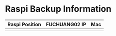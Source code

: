 # Raspi Backup Information

|Raspi Position | FUCHUANG02 IP | Mac |
|--|--|--|
|  |  |

<!--stackedit_data:
eyJoaXN0b3J5IjpbNTcwNzg5OTkxXX0=
-->